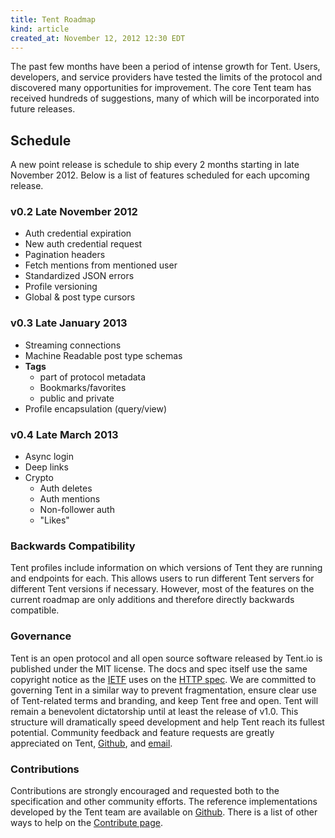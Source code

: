 ```yaml
---
title: Tent Roadmap
kind: article
created_at: November 12, 2012 12:30 EDT
---
```


The past few months have been a period of intense growth for Tent. Users, developers, and service providers have tested the limits of the protocol and discovered many opportunities for improvement. The core Tent team has received hundreds of suggestions, many of which will be incorporated into future releases.

## Schedule

A new point release is schedule to ship every 2 months starting in late November 2012. Below is a list of features scheduled for each upcoming release.

### v0.2 Late November 2012

 - Auth credential expiration
 - New auth credential request 
 - Pagination headers
 - Fetch mentions from mentioned user 
 - Standardized JSON errors
 - Profile versioning
 - Global & post type cursors
 
### v0.3 Late January 2013

 - Streaming connections
 - Machine Readable post type schemas
 - **Tags**
 	- part of protocol metadata
 	- Bookmarks/favorites
 	- public and private
 - Profile encapsulation (query/view)

 	 
### v0.4 Late March 2013

 - Async login
 - Deep links
 - Crypto
	 - Auth deletes
	 - Auth mentions
	 - Non-follower auth
 	 - "Likes"

### Backwards Compatibility

Tent profiles include information on which versions of Tent they are running and endpoints for each. This allows users to run different Tent servers for different Tent versions if necessary. However, most of the features on the current roadmap are only additions and therefore directly backwards compatible.

### Governance

Tent is an open protocol and all open source software released by Tent.io is published under the MIT license. The docs and spec itself use the same copyright notice as the [IETF](http://ietf.org/) uses on the [HTTP spec](https://tools.ietf.org/html/rfc2616). We are committed to governing Tent in a similar way to prevent fragmentation, ensure clear use of Tent-related terms and branding, and keep Tent free and open. Tent will remain a benevolent dictatorship until at least the release of v1.0. This structure will dramatically speed development and help Tent reach its fullest potential. Community feedback and feature requests are greatly appreciated on Tent, [Github](https://github.com/tent/tent.io), and [email](mailto:contact@tent.io). 

### Contributions

Contributions are strongly encouraged and requested both to the specification and other community efforts. The reference implementations developed by the Tent team are available on [Github](https://github.com/tent/). There is a list of other ways to help on the [Contribute page](http://tent.io/contribute).